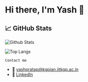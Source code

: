 # Hi there, I'm Yash 👋

## 📈 GitHub Stats

![Github Stats](https://github-readme-stats-6e5r.vercel.app/api?username=pratapyash&show_icons=true&include_all_commits=true&count_private=true&role=OWNER,ORGANIZATION_MEMBER,COLLABORATOR)

![Top Langs](https://github-readme-stats-6e5r.vercel.app/api/top-langs/?username=pratapyash&layout=compact&hide=jupyter%20notebook,c%2B%2B,HTML,CSS&count_private=true&role=OWNER,ORGANIZATION_MEMBER,COLLABORATOR)

`Contact me`
- 📧 yashpratap@kgpian.iitkgp.ac.in
- 💼 [LinkedIn](https://www.linkedin.com/in/pratap-yash)

